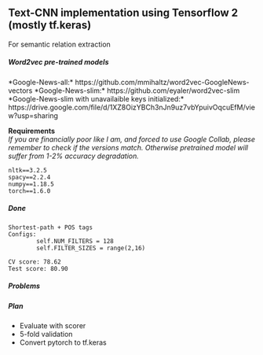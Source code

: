 ## Text-CNN implementation using Tensorflow 2 (mostly tf.keras)  
For semantic relation extraction

<h5>Word2vec pre-trained models</h5>
*Google-News-all:* https://github.com/mmihaltz/word2vec-GoogleNews-vectors  
*Google-News-slim:* https://github.com/eyaler/word2vec-slim  
*Google-News-slim with unavailaible keys initialized:* https://drive.google.com/file/d/1XZ8OizYBCh3nJn9uz7vbYpuivOqcuEfM/view?usp=sharing 


**Requirements** \
*If you are financially poor like I am, and forced to use Google Collab,
please remember to check if the versions match.
Otherwise pretrained model will suffer from 1-2% accuracy degradation.*

    nltk==3.2.5
    spacy==2.2.4
    numpy==1.18.5
    torch==1.6.0
    
##### Done 

```
Shortest-path + POS tags 
Configs:
        self.NUM_FILTERS = 128
        self.FILTER_SIZES = range(2,16)

CV score: 78.62
Test score: 80.90
```
##### Problems

##### Plan
- Evaluate with scorer
- 5-fold validation
- Convert pytorch to tf.keras
